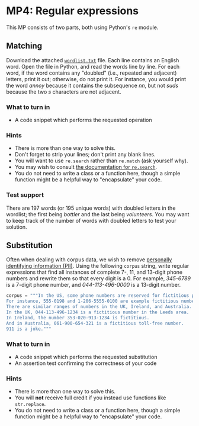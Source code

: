 MP4: Regular expressions
========================

This MP consists of two parts, both using Python's `re` module.

Matching
--------

Download the attached [`wordlist.txt`](wordlist.txt) file. Each line contains an
English word. Open the file in Python, and read the words line by line. For
each word, if the word contains any "doubled" (i.e., repeated and adjacent)
letters, print it out; otherwise, do not print it. For instance, you would
print the word *annoy* because it contains the subsequence *nn*, but not
*suds* because the two _s_ characters are not adjacent.

### What to turn in

-   A code snippet which performs the requested operation

### Hints

-   There is more than one way to solve this.
-   Don't forget to strip your lines; don't print any blank lines.
-   You will want to use `re.search` rather than `re.match` (ask yourself why).
-   You may wish to consult [the documentation for
    `re.search`](https://docs.python.org/3/library/re.html#re.search).
-   You do not need to write a class or a function here, though a simple
    function might be a helpful way to "encapsulate" your code.

### Test support

There are 197 words (or 195 unique words) with doubled letters in the wordlist;
the first being *bottler* and the last being *volunteers*. You may want to keep
track of the number of words with doubled letters to test your solution.

Substitution
------------

Often when dealing with corpus data, we wish to remove
[personally identifying information (PII)](https://en.wikipedia.org/wiki/Personal_data).
Using the following `corpus` string, write regular expressions that find all
instances of complete 7-, 11, and 13-digit phone numbers and rewrite them so that
every digit is a 0. For example, _345-6789_ is a 7-digit phone number, and
_044-113-496-0000_ is a 13-digit number.

```python
corpus = """In the US, some phone numbers are reserved for fictitious purposes.
For instance, 555-0198 and 1-206-5555-0100 are example fictitious numbers.
There are similar ranges of numbers in the UK, Ireland, and Australia.
In the UK, 044-113-496-1234 is a fictitious number in the Leeds area.
In Ireland, the number 353-020-913-1234 is fictitious.
And in Australia, 061-900-654-321 is a fictitious toll-free number.
911 is a joke."""
```

### What to turn in

-   A code snippet which performs the requested substitution
-   An assertion test confirming the correctness of your code

### Hints

-   There is more than one way to solve this.
-   You will **not** receive full credit if you instead use functions like
    `str.replace`.
-   You do not need to write a class or a function here, though a simple
    function might be a helpful way to "encapsulate" your code.
